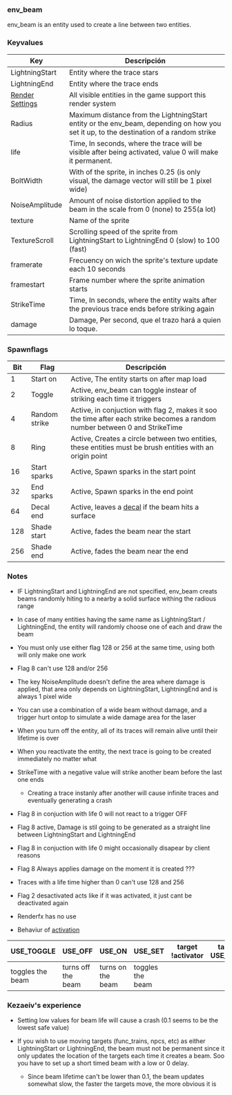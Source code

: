 ### env_beam

env_beam is an entity used to create a line between two entities.

### Keyvalues

| Key | Descripción |
|-----|-------------|
| LightningStart | Entity where the trace stars 
| LightningEnd | Entity where the trace ends
| [Render Settings](render_settings_english.md) | All visible entities in the game support this render system
| Radius | Maximum distance from the LightningStart entity or the env_beam, depending on how you set it up, to the destination of a random strike
| life | Time, In seconds, where the trace will be visible after being activated, value 0 will make it permanent.
| BoltWidth | With of the sprite, in inches 0.25 (is only visual, the damage vector will still be 1 pixel wide)
| NoiseAmplitude | Amount of noise distortion applied to the beam in the scale from 0 (none) to 255(a lot)
| texture | Name of the sprite
| TextureScroll | Scrolling speed of the sprite from LightningStart to LightningEnd 0 (slow) to 100 (fast)
| framerate | Frecuency on wich the sprite's texture update each 10 seconds
| framestart | Frame number where the sprite animation starts
| StrikeTime | Time, In seconds, where the entity waits after the previous trace ends before striking again
| damage | Damage, Per second, que el trazo hará a quien lo toque.

### Spawnflags

| Bit | Flag | Descripción |
|-----|------|-------------|
| 1 | Start on | Active, The entity starts on after map load
| 2 | Toggle | Active, env_beam can toggle instear of striking each time it triggers
| 4 | Random strike | Active, in conjuction with flag 2, makes it soo the time after each strike becomes a random number between 0 and StrikeTime
| 8 | Ring | Active, Creates a circle between two entities, these entities must be brush entities with an origin point
| 16 | Start sparks | Active, Spawn sparks in the start point 
| 32 | End sparks | Active, Spawn sparks in the end point
| 64 | Decal end | Active, leaves a [decal](decals_english.md) if the beam hits a surface
| 128 | Shade start | Active, fades the beam near the start
| 256 | Shade end | Active, fades the beam near the end

### Notes 

- IF LightningStart and LightningEnd are not specified, env_beam creats beams randomly hiting to a nearby a solid surface withing the radious range

- In case of many entities having the same name as LightningStart / LightningEnd, the entity will randomly choose one of each and draw the beam

- You must only use either flag 128 or 256 at the same time, using both will only make one work

- Flag 8 can't use 128 and/or 256

- The key NoiseAmplitude doesn't define the area where damage is applied, that area only depends on LightningStart, LightningEnd and is always 1 pixel wide

- You can use a combination of a wide beam without damage, and a trigger hurt ontop to simulate a wide damage area for the laser

- When you turn off the entity, all of its traces will remain alive until their lifetime is over

- When you reactivate the entity, the next trace is going to be created immediately no matter what

- StrikeTime with a negative value will strike another beam before the last one ends
	- Creating a trace instanly after another will cause infinite traces and eventually generating a crash

- Flag 8 in conjuction with life 0 will not react to a trigger OFF

- Flag 8 active, Damage is stil going to be generated as a straight line between LightningStart and LightningEnd

- Flag 8 in conjuction with life 0 might occasionally disapear by client reasons

- Flag 8 Always applies damage on the moment it is created ???

- Traces with a life time higher than 0 can't use 128 and 256

- Flag 2 desactivated acts like if it was activated, it just cant be deactivated again

- Renderfx has no use

- Behaviur of [activation](triggering_system_english.md)

| USE_TOGGLE | USE_OFF | USE_ON | USE_SET | target !activator | target USE_TYPE |
|------------|---------|--------|---------|------------|--------|
| toggles the beam | turns off the beam | turns on the beam | toggles the beam |  |  |

### Kezaeiv's experience

- Setting low values for beam life will cause a crash (0.1 seems to be the lowest safe value)

- If you wish to use moving targets (func_trains, npcs, etc) as either LightningStart or LightningEnd, the beam must not be permanent since it only updates the location of the targets each time it creates a beam. Soo you have to set up a short timed beam with a low or 0 delay.
	- Since beam lifetime can't be lower than 0.1, the beam updates somewhat slow, the faster the targets move, the more obvious it is